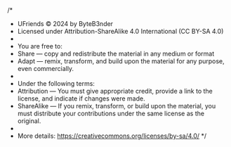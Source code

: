 /*
 * UFriends © 2024 by ByteB3nder
 * Licensed under Attribution-ShareAlike 4.0 International (CC BY-SA 4.0)
 *
 * You are free to:
 * Share — copy and redistribute the material in any medium or format
 * Adapt — remix, transform, and build upon the material for any purpose, even commercially.
 *
 * Under the following terms:
 * Attribution — You must give appropriate credit, provide a link to the license, and indicate if changes were made.
 * ShareAlike — If you remix, transform, or build upon the material, you must distribute your contributions under the same license as the original.
 *
 * More details: https://creativecommons.org/licenses/by-sa/4.0/
 */
